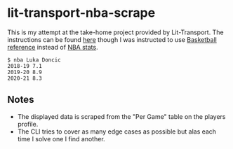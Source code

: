 # lit-transport-nba-scrape

This is my attempt at the take-home project provided by Lit-Transport.
The instructions can be found [here](./LIT%20programming%20task_Java.pdf) though I was instructed to use [Basketball reference](https://www.basketball-reference.com/leagues/NBA_2020_per_game.html) instead of [NBA stats](https://www.nba.com/stats/).

```shell
$ nba Luka Doncic
2018-19 7.1
2019-20 8.9
2020-21 8.3
```

## Notes
* The displayed data is scraped from the "Per Game" table on the players profile.
* The CLI tries to cover as many edge cases as possible but alas each time I solve one I find another.
